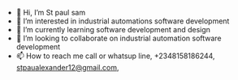 - 👋 Hi, I’m St paul sam
- 👀 I’m interested in industrial automations software development
- 🌱 I’m currently learning software development and design
- 💞️ I’m looking to collaborate on industrial automation software development
- 📫 How to reach me call or whatsup line, +2348158186244, stpaualexander12@gmail.com,

<!---
Stpaulsam/Stpaulsam is a ✨ special ✨ repository because its `README.md` (this file) appears on your GitHub profile.
You can click the Preview link to take a look at your changes.
--->
